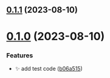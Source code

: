 

## [0.1.1](https://github.com/cbingb666/stock-pannel/compare/v0.1.0...v0.1.1) (2023-08-10)

# [0.1.0](https://github.com/cbingb666/stock-pannel/compare/v0.0.3...v0.1.0) (2023-08-10)


### Features

* :sparkles: add test code ([b06a515](https://github.com/cbingb666/stock-pannel/commit/b06a515b2c9caccbb2f43dbc2008d689e329c016))